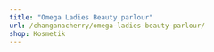 ```yaml
---
title: "Omega Ladies Beauty parlour"
url: /changanacherry/omega-ladies-beauty-parlour/
shop: Kosmetik
---
```

